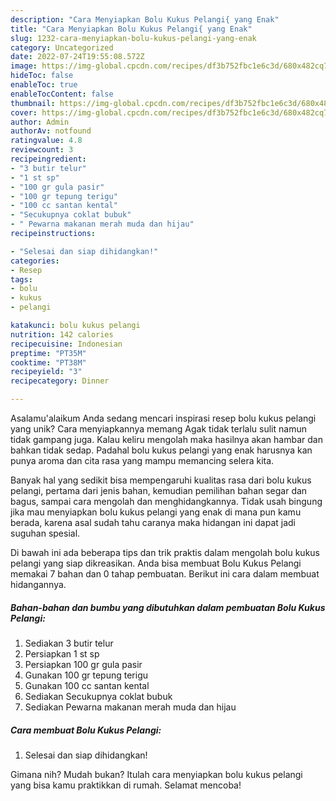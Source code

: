 ```yaml
---
description: "Cara Menyiapkan Bolu Kukus Pelangi{ yang Enak"
title: "Cara Menyiapkan Bolu Kukus Pelangi{ yang Enak"
slug: 1232-cara-menyiapkan-bolu-kukus-pelangi-yang-enak
category: Uncategorized
date: 2022-07-24T19:55:08.572Z
image: https://img-global.cpcdn.com/recipes/df3b752fbc1e6c3d/680x482cq70/bolu-kukus-pelangi-foto-resep-utama.jpg
hideToc: false
enableToc: true
enableTocContent: false
thumbnail: https://img-global.cpcdn.com/recipes/df3b752fbc1e6c3d/680x482cq70/bolu-kukus-pelangi-foto-resep-utama.jpg
cover: https://img-global.cpcdn.com/recipes/df3b752fbc1e6c3d/680x482cq70/bolu-kukus-pelangi-foto-resep-utama.jpg
author: Admin
authorAv: notfound
ratingvalue: 4.8
reviewcount: 3
recipeingredient:
- "3 butir telur"
- "1 st sp"
- "100 gr gula pasir"
- "100 gr tepung terigu"
- "100 cc santan kental"
- "Secukupnya coklat bubuk"
- " Pewarna makanan merah muda dan hijau"
recipeinstructions:

- "Selesai dan siap dihidangkan!"
categories:
- Resep
tags:
- bolu
- kukus
- pelangi

katakunci: bolu kukus pelangi 
nutrition: 142 calories
recipecuisine: Indonesian
preptime: "PT35M"
cooktime: "PT38M"
recipeyield: "3"
recipecategory: Dinner

---
```



Asalamu'alaikum Anda sedang mencari inspirasi resep bolu kukus pelangi yang unik? Cara menyiapkannya memang Agak tidak terlalu sulit namun tidak gampang juga. Kalau keliru mengolah maka hasilnya akan hambar dan bahkan tidak sedap. Padahal bolu kukus pelangi yang enak harusnya kan punya aroma dan cita rasa yang mampu memancing selera kita.


Banyak hal yang sedikit bisa mempengaruhi kualitas rasa dari bolu kukus pelangi, pertama dari jenis bahan, kemudian pemilihan bahan segar dan bagus, sampai cara mengolah dan menghidangkannya. Tidak usah bingung jika mau menyiapkan bolu kukus pelangi yang enak di mana pun kamu berada, karena asal sudah tahu caranya maka hidangan ini dapat jadi suguhan spesial.




Di bawah ini ada beberapa tips dan trik praktis dalam mengolah bolu kukus pelangi yang siap dikreasikan. Anda bisa membuat Bolu Kukus Pelangi memakai 7 bahan dan 0 tahap pembuatan. Berikut ini cara dalam membuat hidangannya.

<!--inarticleads1-->

##### Bahan-bahan dan bumbu yang dibutuhkan dalam pembuatan Bolu Kukus Pelangi:

1. Sediakan 3 butir telur
1. Persiapkan 1 st sp
1. Persiapkan 100 gr gula pasir
1. Gunakan 100 gr tepung terigu
1. Gunakan 100 cc santan kental
1. Sediakan Secukupnya coklat bubuk
1. Sediakan  Pewarna makanan merah muda dan hijau




<!--inarticleads2-->

##### Cara membuat Bolu Kukus Pelangi:


1. Selesai dan siap dihidangkan!



Gimana nih? Mudah bukan? Itulah cara menyiapkan bolu kukus pelangi yang bisa kamu praktikkan di rumah. Selamat mencoba!
